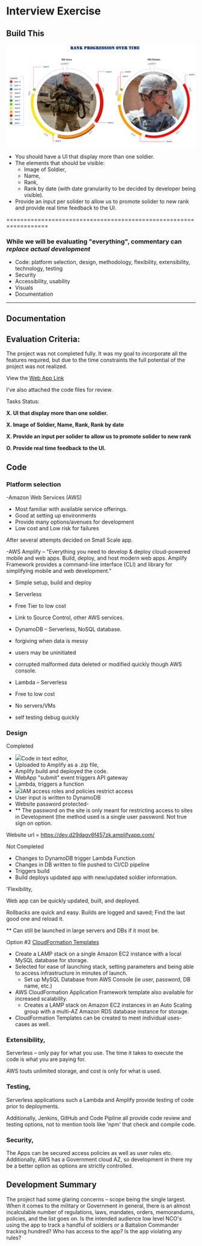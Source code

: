 # Interview Exercise

## Build This

![Military Personnel](assets/Interview_exercise.png)

- You should have a UI that display more than one soldier.
- The elements that should be visible:
  - Image of Soldier,
  - Name,
  - Rank,
  - Rank by date (with date granularity to be decided by developer being visible).
- Provide an input per solider to allow us to promote solider to new rank and provide real time feedback to the UI.

==================================================================

### While we will be evaluating "everything", commentary can *replace actual development*

- Code:  platform selection, design, methodology, flexibility, extensibility, technology, testing
- Security
- Accessibility, usability
- Visuals
- Documentation

---

## Documentation

## Evaluation Criteria:

The project was not completed fully. It was my goal to incorporate all the features required, but due to the time constraints the full potential of the project was not realized.

View the [Web App Link](https://dev.d29dagv6f457zk.amplifyapp.com/) 

I&#39;ve also attached the code files for review.

Tasks Status:

**X. UI that display more than one soldier.**

**X. Image of Soldier, Name, Rank, Rank by date**

**X. Provide an input per solider to allow us to promote solider to new rank**

**O. Provide real time feedback to the UI.**

## Code

### Platform selection

-Amazon Web Services (AWS)

- Most familiar with available service offerings.
- Good at setting up environments
- Provide many options/avenues for development
- Low cost and Low risk for failures

After several attempts decided on Small Scale app.

-AWS Amplify – &quot;Everything you need to develop &amp; deploy cloud-powered mobile and web apps. Build, deploy, and host modern web apps. Amplify Framework provides a command-line interface (CLI) and library for simplifying mobile and web development.&quot;

- Simple setup, build and deploy

- Serverless

- Free Tier to low cost

- Link to Source Control, other AWS services.

- DynamoDB – Serverless, NoSQL database.

- forgiving when data is messy

- users may be uninitiated

- corrupted malformed data deleted or modified quickly though AWS console.

- Lambda – Serverless

- Free to low cost

- No servers/VMs

- self testing debug quickly

### Design

Completed

- ![](RackMultipart20200727-4-1bwjbc4_html_75e1a2531af477bc.png)Code in text editor,
- Uploaded to Amplify as a .zip file,
- Amplify build and deployed the code.
- WebApp &quot;submit&quot; event triggers API gateway
- Lambda, triggers a function
- ![](RackMultipart20200727-4-1bwjbc4_html_5937cfc2dbe7bf5f.png)IAM access roles and policies restrict access
- User input is written to DynamoDB
- Website password protected-
- \*\* The password on the site is only meant for restricting access to sites in Development (the method used is a single user password. Not true sign on option.

Website url = https://dev.d29dagv6f457zk.amplifyapp.com/

Not Completed

- Changes to DynamoDB trigger Lambda Function
- Changes in DB written to file pushed to CI/CD pipeline
- Triggers build
- Build deploys updated app with new/updated soldier information.

&#39;Flexibility,

Web app can be quickly updated, built, and deployed.

Rollbacks are quick and easy. Builds are logged and saved; Find the last good one and reload it.

\*\* Can still be launched in large servers and DBs if it most be.

Option #2 [CloudFormation Templates](https://s3.amazonaws.com/cloudformation-templates-us-east-1/LAMP_Single_Instance.template)

- Create a LAMP stack on a single Amazon EC2 instance with a local MySQL database for storage.
- Selected for ease of launching stack, setting parameters and being able to access infrastructure in minutes of launch.
  - Set up MySQL Database from AWS Console (ie user, password, DB name, etc.)
- AWS CloudFormation Application Framework template also available for increased scalability.
  - Creates a LAMP stack on Amazon EC2 instances in an Auto Scaling group with a multi-AZ Amazon RDS database instance for storage.
- CloudFormation Templates can be created to meet individual uses-cases as well.

### Extensibility,

Serverless – only pay for what you use. The time it takes to execute the code is what you are paying for.

AWS touts unlimited storage, and cost is only for what is used.

### Testing,

Serverless applications such a Lambda and Amplify provide testing of code prior to deployments.

Additionally, Jenkins, GitHub and Code Pipline all provide code review and testing options, not to mention tools like &#39;npm&#39; that check and compile code.

### Security,

The Apps can be secured access policies as well as user rules etc. Additionally, AWS has a Government cloud AZ, so development in there my be a better option as options are strictly controlled.

## Development Summary

The project had some glaring concerns – scope being the single largest. When it comes to the military or Government in general, there is an almost incalculable number of regulations, laws, mandates, orders, memorandums, policies, and the list goes on. Is the intended audience low level NCO&#39;s using the app to track a handful of soldiers or a Battalion Commander tracking hundred? Who has access to the app? Is the app violating any rules?
